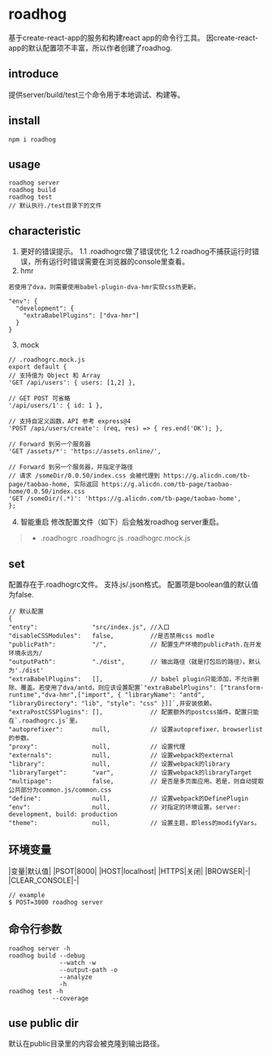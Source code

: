 # roadhog

基于create-react-app的服务和构建react app的命令行工具。
因create-react-app的默认配置项不丰富，所以作者创建了roadhog.

## introduce

提供server/build/test三个命令用于本地调试、构建等。

## install

```
npm i roadhog
```

## usage

```
roadhog server
roadhog build
roadhog test
// 默认执行./test目录下的文件
```
## characteristic

1. 更好的错误提示。
  1.1 .roadhogrc做了错误优化
  1.2 roadhog不捕获运行时错误，所有运行时错误需要在浏览器的console里查看。
2. hmr
  ```
  若使用了dva，则需要使用babel-plugin-dva-hmr实现css热更新。

  "env": {
    "development": {
      "extraBabelPlugins": ["dva-hmr"]
    }
  }
  ```
3. mock
  ```
  // .roadhogrc.mock.js
  export default {
  // 支持值为 Object 和 Array
  'GET /api/users': { users: [1,2] },

  // GET POST 可省略
  '/api/users/1': { id: 1 },

  // 支持自定义函数，API 参考 express@4
  'POST /api/users/create': (req, res) => { res.end('OK'); },

  // Forward 到另一个服务器
  'GET /assets/*': 'https://assets.online/',

  // Forward 到另一个服务器，并指定子路径
  // 请求 /someDir/0.0.50/index.css 会被代理到 https://g.alicdn.com/tb-page/taobao-home, 实际返回 https://g.alicdn.com/tb-page/taobao-home/0.0.50/index.css
  'GET /someDir/(.*)': 'https://g.alicdn.com/tb-page/taobao-home',
};
  ```
4. 智能重启
修改配置文件（如下）后会触发roadhog server重启。
> - .roadhogrc
.roadhogrc.js
.roadhogrc.mock.js

## set

配置存在于.roadhogrc文件。
支持.js/.json格式。
配置项是boolean值的默认值为false.
```
// 默认配置
{
"entry":               "src/index.js", //入口
"disableCSSModules":   false,          //是否禁用css modle
"publicPath":          "/",            // 配置生产环境的publicPath.在开发环境永远为/
"outputPath":          "./dist",       // 输出路径（就是打包后的路径）。默认为'./dist'
"extraBabelPlugins":   [],             // babel plugin只能添加，不允许删除、覆盖。若使用了dva/antd，则应该设置配置`"extraBabelPlugins": ["transform-runtime","dva-hmr",["import", { "libraryName": "antd", "libraryDirectory": "lib", "style": "css" }]]`,并安装依赖。
"extraPostCSSPlugins": [],             // 配置额外的postcss插件。配置只能在`.roadhogrc.js`里。
"autoprefixer":        null,           // 设置autoprefixer、browserlist的参数。
"proxy":               null,           // 设置代理
"externals":           null,           // 设置webpack的external
"library":             null,           // 设置webpack的library
"libraryTarget":       "var",          // 设置webpack的libraryTarget
"multipage":           false,          // 是否是多页面应用。若是，则自动提取公共部分为common.js/common.css
"define":              null,           // 设置webpack的DefinePlugin
"env":                 null,           // 对指定的环境设置。server: development, build: production
"theme":               null,           // 设置主题，即less的modifyVars。
```


## 环境变量

|变量|默认值|
|PSOT|8000|
|HOST|localhost|
|HTTPS|关闭|
|BROWSER|-|
|CLEAR_CONSOLE|-|

```
// example
$ POST=3000 roadhog server
```

## 命令行参数

```
roadhog server -h
roadhog build --debug
              --watch -w
              --output-path -o
              --analyze
              -h
roadhog test -h
            --coverage
```

## use public dir

默认在public目录里的内容会被克隆到输出路径。
